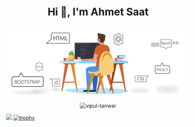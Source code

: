                                                    

<h1 align="center">Hi 👋, I'm Ahmet Saat</h1>
<img src="https://raw.githubusercontent.com/vipul-tanwar/Profile-gifs/main/Banner(frontend).gif" alt="">
<p align="center"> <img src="https://komarev.com/ghpvc/?username=Ahmet-Saat=Profile%20views&color=0e75b6&style=flat" alt="vipul-tanwar" /> </p>



<a href="https://wakatime.com"><img src="https://wakatime.com/share/@53676e87-2fca-48e0-ae73-36139a4f1268/6cf58775-8113-4662-8549-457badb0d60c.png" /></a>
[![trophy](https://github-profile-trophy.vercel.app/?username=Ahmet-SAAT)](https://github.com/ryo-ma/github-profile-trophy)

